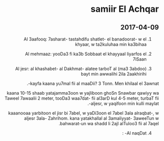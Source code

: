 <style>html { direction:rtl; }</style>

# samiir El Achqar

## 2017-04-09
1. Al 3aafooq: 7asharat- tastahdifu shatlet- el banadoorat- w el khyaar, w ta2kuluhaa min ka3bihaa

2. Al mehmaaz: yooDa3 fi ka3b Sobbaat el khayyaal liyarfos el 7iSaan

3. (ma3 3abdoo) Al jesr: al khashabet- al Dakhmat- alatee tarboT al bayt min awwalihi 2ila 2aakhirihi

kayfa kaana yu7mal fii al maaDii? 3 Tonn. Men khilaal el 3awnat-.

kaana 10-15 shaab yatajamma3oon w yajliboon ghoSn Snawbar qawiyy wa Taweel 7awaalii 2 meter, tooDa3 waa7dat- fii al3arD kul 4-5 meter, turbaT fii aljesr, w yaqifoon min kulli maylat-.

kaaanooaa yarbitoon el jisr bi 7abel, w yaDi3oon el 7abel 3ala alraqbat-, w aljesr 3ala- Zahrihom. kana yatakhallal al 3amaliyyat- 3aweeTun w bahwarat-un wa shadd li 2ajl alTuloo3 fii al 7aqel.

4. Al naqDat- :
